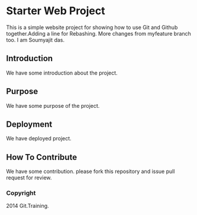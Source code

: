 # Starter Web Project

This is a simple website project for 
showing how to use Git and Github together.Adding  a line for Rebashing.
More changes from myfeature branch too. I am Soumyajit das.

## Introduction

We have some introduction about the project.

## Purpose

We have some purpose of the project. 

## Deployment

We have deployed project.
 
## How To Contribute

We have some contribution.
please fork this repository and issue pull request for review.

### Copyright 

2014 Git.Training.
